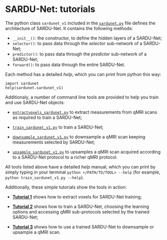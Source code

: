 # SARDU-Net: tutorials

The python class `sardunet_v1` included in the [`sardunet.py`](https://github.com/fragrussu/sardunet/blob/master/ainas/sardunet.py) file defines the architecture of SARDU-Net. It contains the following methods:
* `__init__()`: the constructor, to define the hidden layers of a SARDU-Net;
* `selector()`: to pass data through the *selector* sub-network of a SARDU-Net;
* `predictor()`: to pass data through the *predictor* sub-network of a SARDU-Net;
* `forward()`: to pass data through the entire SARDU-Net.

Each method has a detailed *help*, which you can print from python this way:
```
import sardunet
help(sardunet.sardunet_v1)
```

Additionaly, a number of command line tools are provided to help you train and use SARDU-Net objects: 

* [`extractvoxels_sardunet.py`](https://github.com/fragrussu/sardunet/blob/master/ainas/extractvoxels_sardunet.py) to extract measurements from qMRI scans as required to train a SARDU-Net;

* [`train_sardunet_v1.py`](https://github.com/fragrussu/sardunet/blob/master/ainas/train_sardunet_v1.py) to train a SARDU-Net;

* [`downsample_sardunet_v1.py`](https://github.com/fragrussu/sardunet/blob/master/ainas/downsample_sardunet_v1.py) to downsample a qMRI scan keeping measurements selected by SARDU-Net;

* [`upsample_sardunet_v1.py`](https://github.com/fragrussu/sardunet/blob/master/ainas/downsample_sardunet_v1.py) to upsamples a qMRI scan acquired according to a SARDU-Net protocol to a richer qMRI protocol.


All tools listed above have a detailed *help* manual, which you can print by simply typing in your terminal `python </PATH/TO/TOOL> --help` (for example, `python train_sardunet_v1.py --help`). 

Additionally, these simple tutorials show the tools in action:  

* [**Tutorial 1**](https://github.com/fragrussu/sardunet/tree/master/tutorials/tutorial1.md) shows how to extract voxels for SARDU-Net training; 

* [**Tutorial 2**](https://github.com/fragrussu/sardunet/tree/master/tutorials/tutorial2.md) shows how to train a SARDU-Net, choosing the learning options and accessing qMRI sub-protocols selected by the trained SARDU-Net; 

* [**Tutorial 3**](https://github.com/fragrussu/sardunet/tree/master/tutorials/tutorial3.md) shows how to use a trained SARDU-Net to downsample or upsample a qMRI scan.
